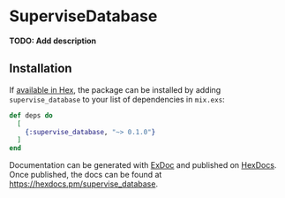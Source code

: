 # SuperviseDatabase

**TODO: Add description**

## Installation

If [available in Hex](https://hex.pm/docs/publish), the package can be installed
by adding `supervise_database` to your list of dependencies in `mix.exs`:

```elixir
def deps do
  [
    {:supervise_database, "~> 0.1.0"}
  ]
end
```

Documentation can be generated with [ExDoc](https://github.com/elixir-lang/ex_doc)
and published on [HexDocs](https://hexdocs.pm). Once published, the docs can
be found at <https://hexdocs.pm/supervise_database>.

